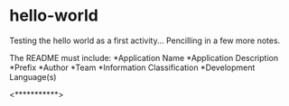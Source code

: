 # hello-world
Testing the hello world as a first activity...
Pencilling in a few more notes.

The README must include:
*Application Name
*Application Description
*Prefix
*Author
*Team
*Information Classification
*Development Language(s)

<***********>
